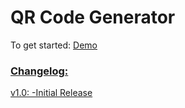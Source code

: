 # QR Code Generator

To get started:
<a href="https://wc8658-3000.preview.csb.app/">Demo</link>

### Changelog:

v1.0:
-Initial Release
